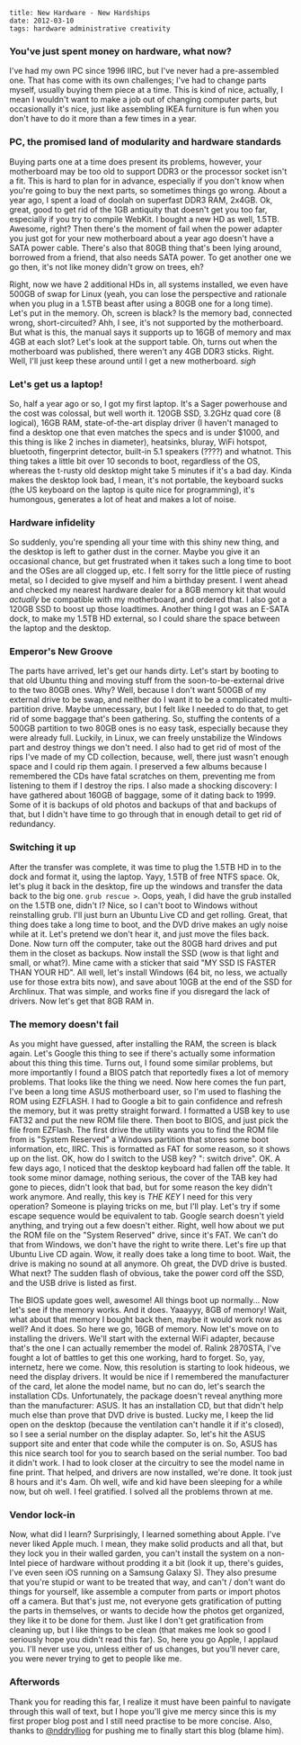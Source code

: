     title: New Hardware - New Hardships
    date: 2012-03-10
    tags: hardware administrative creativity

### You've just spent money on hardware, what now?

I've had my own PC since 1996 IIRC, but I've never had a pre-assembled one. That has come with its own challenges; I've had to change parts myself, usually buying them piece at a time. This is kind of nice, actually, I mean I wouldn't want to make a job out of changing computer parts, but occasionally it's nice, just like assembling IKEA furniture is fun when you don't have to do it more than a few times in a year.

### PC, the promised land of modularity and hardware standards

Buying parts one at a time does present its problems, however, your motherboard may be too old to support DDR3 or the processor socket isn't a fit. This is hard to plan for in advance, especially if you don't know when you're going to buy the next parts, so sometimes things go wrong. About a year ago, I spent a load of doolah on superfast DDR3 RAM, 2x4GB. Ok, great, good to get rid of the 1GB antiquity that doesn't get you too far, especially if you try to compile WebKit. I bought a new HD as well, 1.5TB. Awesome, right? Then there's the moment of fail when the power adapter you just got for your new motherboard about a year ago doesn't have a SATA power cable. There's also that 80GB thing that's been lying around, borrowed from a friend, that also needs SATA power. To get another one we go then, it's not like money didn't grow on trees, eh?

Right, now we have 2 additional HDs in, all systems installed, we even have 500GB of swap for Linux (yeah, you can lose the perspective and rationale when you plug in a 1.5TB beast after using a 80GB one for a long time). Let's put in the memory. Oh, screen is black? Is the memory bad, connected wrong, short-circuited? Ahh, I see, it's not supported by the motherboard. But what is this, the manual says it supports up to 16GB of memory and max 4GB at each slot? Let's look at the support table. Oh, turns out when the motherboard was published, there weren't any 4GB DDR3 sticks. Right. Well, I'll just keep these around until I get a new motherboard. *sigh*

### Let's get us a laptop!

So, half a year ago or so, I got my first laptop. It's a Sager powerhouse and the cost was colossal, but well worth it. 120GB SSD, 3.2GHz quad core (8 logical), 16GB RAM, state-of-the-art display driver (I haven't managed to find a desktop one that even matches the specs and is under $1000, and this thing is like 2 inches in diameter), heatsinks, bluray, WiFi hotspot, bluetooth, fingerprint detector, built-in 5.1 speakers (????) and whatnot. This thing takes a little bit over 10 seconds to boot, regardless of the OS, whereas the t-rusty old desktop might take 5 minutes if it's a bad day. Kinda makes the desktop look bad, I mean, it's not portable, the keyboard sucks (the US keyboard on the laptop is quite nice for programming), it's humongous, generates a lot of heat and makes a lot of noise.

### Hardware infidelity

So suddenly, you're spending all your time with this shiny new thing, and the desktop is left to gather dust in the corner. Maybe you give it an occasional chance, but get frustrated when it takes such a long time to boot and the OSes are all clogged up, etc. I felt sorry for the little piece of rusting metal, so I decided to give myself and him a birthday present. I went ahead and checked my nearest hardware dealer for a 8GB memory kit that would *actually* be compatible with my motherboard, and ordered that. I also got a 120GB SSD to boost up those loadtimes. Another thing I got was an E-SATA dock, to make my 1.5TB HD external, so I could share the space between the laptop and the desktop.

### Emperor's New Groove

The parts have arrived, let's get our hands dirty. Let's start by booting to that old Ubuntu thing and moving stuff from the soon-to-be-external drive to the two 80GB ones. Why? Well, because I don't want 500GB of my external drive to be swap, and neither do I want it to be a complicated multi-partition drive. Maybe unnecessary, but I felt like I needed to do that, to get rid of some baggage that's been gathering. So, stuffing the contents of a 500GB partition to two 80GB ones is no easy task, especially because they were already full. Luckily, in Linux, we can freely unstabilize the Windows part and destroy things we don't need. I also had to get rid of most of the rips I've made of my CD collection, because, well, there just wasn't enough space and I could rip them again. I preserved a few albums because I remembered the CDs have fatal scratches on them, preventing me from listening to them if I destroy the rips. I also made a shocking discovery: I have gathered about 160GB of baggage, some of it dating back to 1999. Some of it is backups of old photos and backups of that and backups of that, but I didn't have time to go through that in enough detail to get rid of redundancy.

### Switching it up

After the transfer was complete, it was time to plug the 1.5TB HD in to the dock and format it, using the laptop. Yayy, 1.5TB of free NTFS space. Ok, let's plug it back in the desktop, fire up the windows and transfer the data back to the big one. ```grub rescue >```. Oops, yeah, I did have the grub installed on the 1.5TB one, didn't I? Nice, so I can't boot to Windows without reinstalling grub. I'll just burn an Ubuntu Live CD and get rolling. Great, that thing does take a long time to boot, and the DVD drive makes an ugly noise while at it. Let's pretend we don't hear it, and just move the files back. Done. Now turn off the computer, take out the 80GB hard drives and put them in the closet as backups. Now install the SSD (wow is that light and small, or what?). Mine came with a sticker that said "MY SSD IS FASTER THAN YOUR HD". All well, let's install Windows (64 bit, no less, we actually use for those extra bits now), and save about 10GB at the end of the SSD for Archlinux. That was simple, and works fine if you disregard the lack of drivers. Now let's get that 8GB RAM in.

### The memory doesn't fail

As you might have guessed, after installing the RAM, the screen is black again. Let's Google this thing to see if there's actually some information about this thing this time. Turns out, I found some similar problems, but more importantly I found a BIOS patch that reportedly fixes a lot of memory problems. That looks like the thing we need. Now here comes the fun part, I've been a long time ASUS motherboard user, so I'm used to flashing the ROM using EZFLASH. I had to Google a bit to gain confidence and refresh the memory, but it was pretty straight forward. I formatted a USB key to use FAT32 and put the new ROM file there. Then boot to BIOS, and just pick the file from EZFlash. The first drive the utility wants you to find the ROM file from is "System Reserved" a Windows partition that stores some boot information, etc, IIRC. This is formatted as FAT for some reason, so it shows up on the list. OK, how do I switch to the USB key? "<TAB>: switch drive". OK. A few days ago, I noticed that the desktop keyboard had fallen off the table. It took some minor damage, nothing serious, the cover of the TAB key had gone to pieces, didn't look that bad, but for some reason the key didn't work anymore. And really, this key is *THE KEY* I need for this very operation? Someone is playing tricks on me, but I'll play. Let's try if some escape sequence would be equivalent to tab. Google search doesn't yield anything, and trying out a few doesn't either. Right, well how about we put the ROM file on the "System Reserved" drive, since it's FAT. We can't do that from Windows, we don't have the right to write there. Let's fire up that Ubuntu Live CD again. Wow, it really does take a long time to boot. Wait, the drive is making no sound at all anymore. Oh great, the DVD drive is busted. What next? The sudden flash of obvious, take the power cord off the SSD, and the USB drive is listed as first.

The BIOS update goes well, awesome! All things boot up normally... Now let's see if the memory works. And it does. Yaaayyy, 8GB of memory! Wait, what about that memory I bought back then, maybe it would work now as well? And it does. So here we go, 16GB of memory. Now let's move on to installing the drivers. We'll start with the external WiFi adapter, because that's the one I can actually remember the model of. Ralink 2870STA, I've fought a lot of battles to get this one working, hard to forget. So, yay, internetz, here we come. Now, this resolution is starting to look hideous, we need the display drivers. It would be nice if I remembered the manufacturer of the card, let alone the model name, but no can do, let's search the installation CDs. Unfortunately, the package doesn't reveal anything more than the manufacturer: ASUS. It has an installation CD, but that didn't help much else than prove that DVD drive is busted. Lucky me, I keep the lid open on the desktop (because the ventilation can't handle it if it's closed), so I see a serial number on the display adapter. So, let's hit the ASUS support site and enter that code while the computer is on. So, ASUS has this nice search tool for you to search based on the serial number. Too bad it didn't work. I had to look closer at the circuitry to see the model name in fine print. That helped, and drivers are now installed, we're done. It took just 8 hours and it's 4am. Oh well, wife and kid have been sleeping for a while now, but oh well. I feel gratified. I solved all the problems thrown at me.

### Vendor lock-in

Now, what did I learn? Surprisingly, I learned something about Apple. I've never liked Apple much. I mean, they make solid products and all that, but they lock you in their walled garden, you can't install the system on a non-Intel piece of hardware without prodding it a bit (look it up, there's guides, I've even seen iOS running on a Samsung Galaxy S). They also presume that you're stupid or want to be treated that way, and can't / don't want do things for yourself, like assemble a computer from parts or import photos off a camera. But that's just me, not everyone gets gratification of putting the parts in themselves, or wants to decide how the photos get organized, they like it to be done for them. Just like I don't get gratification from cleaning up, but I like things to be clean (that makes me look so good I seriously hope you didn't read this far). So, here you go Apple, I applaud you. I'll never use you, unless either of us changes, but you'll never care, you were never trying to get to people like me.

### Afterwords

Thank you for reading this far, I realize it must have been painful to navigate through this wall of text, but I hope you'll give me mercy since this is my first proper blog post and I still need practise to be more concise. Also, thanks to [@nddrylliog](http://twitter.com/nddrylliog) for pushing me to finally start this blog (blame him).
